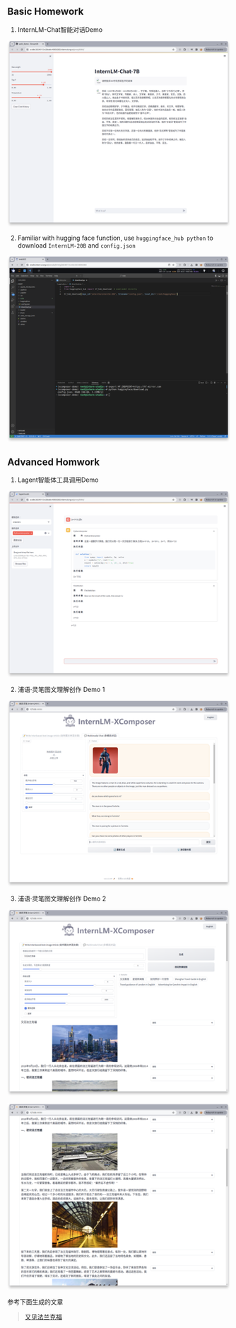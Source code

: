 ## Basic Homework

1. InternLM-Chat智能对话Demo

![300字故事.png](images/300字故事.png)

2. Familiar with hugging face function, use `huggingface_hub python` to download `InternLM-20B` and `config.json`

![huggingface_download.png](images/huggingface_download.png)


## Advanced Homwork

1. Lagent智能体工具调用Demo

![lagent.png](images/lagent.png)

2. 浦语·灵笔图文理解创作 Demo 1

![mutigrid.png](images/mutigrid.png)

3. 浦语·灵笔图文理解创作 Demo 2

![ai-article.png](images/ai-article.png)

![ai-article2.png](images/ai-article2.png)

参考下面生成的文章
> [又见法兰克福](images/io.md)